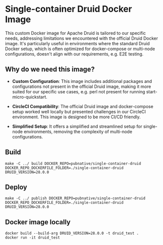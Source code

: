 # Single-container Druid Docker Image

This custom Docker image for Apache Druid is tailored to our specific needs, addressing limitations we encountered with
the official Druid Docker image. It's particularly useful in environments where the standard Druid Docker setup, which
is often optimized for docker-compose or multi-node configurations, doesn't align with our requirements, e.g. E2E
testing.

## Why do we need this image?

- **Custom Configuration**: This image includes additional packages and configurations not present in the official Druid
  image, making it more suited for our specific use cases, e.g. perl not present for running start-micro-quickstart.

- **CircleCI Compatibility**: The official Druid image and docker-compose setup worked well locally but presented
  challenges in our CircleCI environment. This image is designed to be more CI/CD friendly.

- **Simplified Setup**: It offers a simplified and streamlined setup for single-node environments, removing the
  complexity of multi-node configurations.

## Build

`make -C ../ build DOCKER_REPO=pubnative/single-container-druid DOCKER_REPO_DOCKERFILE_FOLDER=./single-container-druid DRUID_VERSION=28.0.0`

## Deploy

`make -C ../ publish DOCKER_REPO=pubnative/single-container-druid DOCKER_REPO_DOCKERFILE_FOLDER=./single-container-druid DRUID_VERSION=28.0.0`

## Docker image locally

```
docker build --build-arg DRUID_VERSION=28.0.0 -t druid_test .
docker run -it druid_test 
```